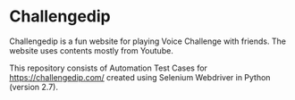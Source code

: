 Challengedip
============
Challengedip is a fun website for playing Voice Challenge with friends. The website uses contents mostly from Youtube.

This repository consists of Automation Test Cases for https://challengedip.com/ created using Selenium Webdriver in Python (version 2.7).
